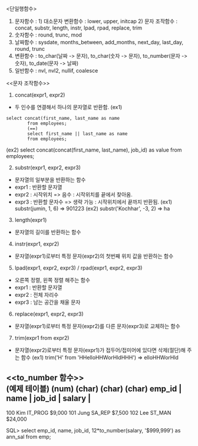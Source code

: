 <단일행함수>
1. 문자함수 : 1) 대소문자 변환함수 : lower, upper, initcap
                  2) 문자 조작함수 : concat, substr, length, instr,
                                          lpad, rpad, replace, trim
2. 숫자함수 : round, trunc, mod
3. 날짜함수 : sysdate, months_between, add_months, 
                  next_day, last_day, round, trunc
4. 변환함수 : to_char(날짜 -> 문자), to_char(숫자 -> 문자),
                  to_number(문자 -> 숫자), to_date(문자 -> 날짜)
5. 일반함수 : nvl, nvl2, nullif, coalesce


<<문자 조작함수>>
1.  concat(expr1, expr2)
- 두 인수를 연결해서 하나의 문자열로 반환함.
(ex1) 
```
select concat(first_name, last_name as name
        from employees;
        (==)
        select first_name || last_name as name
        from employees;
```
(ex2) select concat(concat(first_name, last_name), job_id) as value
        from employees;

2. substr(expr1, expr2, expr3)
- 문자열의 일부분을 반환하는 함수
- expr1 : 반환할 문자열
- expr2 : 시작위치 => 음수 : 시작위치를 끝에서 찾아옴.
- expr3 : 반환할 문자수 => 생략 가능 : 시작위치에서 끝까지 반환됨.
(ex1) substr(jumin, 1, 6) => 901223
(ex2) substr('Kochhar', -3, 2) => ha

3. length(expr1)
- 문자열의 길이를 반환하는 함수

4. instr(expr1, expr2)
- 문자열(expr1)로부터 특정 문자(expr2)의 첫번째 위치 값을 반환하는 함수

5. lpad(expr1, expr2, expr3) / rpad(expr1, expr2, expr3)
- 오른쪽 정렬, 왼쪽 정렬 해주는 함수
- expr1 : 반환할 문자열
- expr2 : 전체 자리수
- expr3 : 남는 공간을 채울 문자

6. replace(expr1, expr2, expr3)
- 문자열(expr1)로부터 특정 문자(expr2)를 다른 문자(expr3)로 교체하는 함수

7. trim(expr1 from expr2)
- 문자열(expr2)로부터 특정 문자(expr1)가 접두어/접미어에 있다면 
  삭제(절단)해 주는 함수
(ex1) trim('H' from 'HHelloHHWorHldHHH') => elloHHWorHld


<<to_number 함수>>     
(예제 테이블) <emp>
(num)                (char)                (char)               (char)
emp_id	|	name 	|	job_id 	|	salary	|
---------------------------------------------------------------------------
100			Kim			IT_PROG		$9,000
101			Jung			SA_REP		$7,500
102			Lee			ST_MAN		$24,000

SQL> select emp_id, name, job_id, 12*to_number(salary, '$999,999') as ann_sal
         from emp; 
